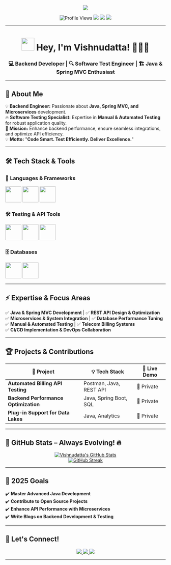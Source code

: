 <!-- 🚀 EPIC TYPING INTRO -->
<p align="center">
  <img src="https://readme-typing-svg.herokuapp.com?font=Orbitron&size=35&color=%23F7D00C&center=true&vCenter=true&width=900&height=60&lines=🚀+Welcome+to+My+Tech+Universe!;🔥+Backend+Developer+&+Software+Test+Engineer;💡+Building+High-Quality+Scalable+Systems;💻+Optimizing+Code+for+Performance!"/>
</p>

<!-- 🏆 BADGES & PROFILE VISITS -->
<p align="center">
  <img src="https://komarev.com/ghpvc/?username=Vishnudatta&label=Profile+Visitors&color=FF5733&style=flat-square" alt="Profile Views" />
  <img src="https://img.shields.io/github/followers/Vishnudatta?label=Followers&style=social" />
  <img src="https://img.shields.io/badge/Backend%20Developer-%23F7D00C?style=flat-square&logo=java&logoColor=white" />
  <img src="https://img.shields.io/badge/Software%20Tester-%2300E676?style=flat-square&logo=testing-library" />
</p>

---

<h1 align="center">
  <img src="https://media.giphy.com/media/hvRJCLFzcasrR4ia7z/giphy.gif" width="40px"> Hey, I'm Vishnudatta! 👨‍💻🚀
</h1>
<h3 align="center">
  💻 Backend Developer | 🔍 Software Test Engineer | 🏗️ Java & Spring MVC Enthusiast
</h3>

---

## 🚀 **About Me**
💡 **Backend Engineer:** Passionate about **Java, Spring MVC, and Microservices** development.  
🔥 **Software Testing Specialist:** Expertise in **Manual & Automated Testing** for robust application quality.  
🚀 **Mission:** Enhance backend performance, ensure seamless integrations, and optimize API efficiency.  
💡 **Motto:** "**Code Smart. Test Efficiently. Deliver Excellence.**"  

---

## 🛠 **Tech Stack & Tools**  

### 🚀 **Languages & Frameworks**
<p>
  <img src="https://cdn.jsdelivr.net/gh/devicons/devicon/icons/java/java-original.svg" width="50px"/>
  <img src="https://cdn.jsdelivr.net/gh/devicons/devicon/icons/spring/spring-original.svg" width="50px"/>
  <img src="https://cdn.jsdelivr.net/gh/devicons/devicon/icons/javascript/javascript-original.svg" width="50px"/>
</p>

### 🛠️ **Testing & API Tools**  
<p>
  <img src="https://cdn.jsdelivr.net/gh/devicons/devicon/icons/postman/postman-original.svg" width="50px"/>
  <img src="https://cdn.jsdelivr.net/gh/devicons/devicon/icons/junit/junit-original.svg" width="50px"/>
  <img src="https://cdn.jsdelivr.net/gh/devicons/devicon/icons/selenium/selenium-original.svg" width="50px"/>
</p>

### 🗄️ **Databases**
<p>
  <img src="https://cdn.jsdelivr.net/gh/devicons/devicon/icons/mysql/mysql-original.svg" width="50px"/>
  <img src="https://cdn.jsdelivr.net/gh/devicons/devicon/icons/postgresql/postgresql-original.svg" width="50px"/>
</p>

---

## ⚡ **Expertise & Focus Areas**
✅ **Java & Spring MVC Development** | ✅ **REST API Design & Optimization**  
✅ **Microservices & System Integration** | ✅ **Database Performance Tuning**  
✅ **Manual & Automated Testing** | ✅ **Telecom Billing Systems**  
✅ **CI/CD Implementation & DevOps Collaboration**  

---

## 🏆 **Projects & Contributions**  

| 🚀 Project | 💡 Tech Stack | 🔗 Live Demo |
|------------|-------------|-------------|
| **Automated Billing API Testing** | Postman, Java, REST API | 🔗 Private |
| **Backend Performance Optimization** | Java, Spring Boot, SQL | 🔗 Private |
| **Plug-in Support for Data Lakes** | Java, Analytics | 🔗 Private |

---

## 🚀 GitHub Stats – Always Evolving! 🔥

<p align="center">
  <a href="https://github.com/Vishnudatta">
    <img src="https://github-readme-stats.vercel.app/api?username=Vishnudatta&show_icons=true&theme=tokyonight&count_private=true&hide_border=true&include_all_commits=true" alt="Vishnudatta's GitHub Stats" />
  </a>
  <br>

  <!-- GitHub Streak -->
<a href="https://github.com/Vishnudatta">
  <img src="https://github-readme-streak-stats.herokuapp.com/?user=Vishnudatta&theme=tokyonight&hide_border=true" alt="GitHub Streak" />
</a>  
</p>

---

## 🎯 **2025 Goals**  
✔️ **Master Advanced Java Development**  
✔️ **Contribute to Open Source Projects**  
✔️ **Enhance API Performance with Microservices**  
✔️ **Write Blogs on Backend Development & Testing**  

---

## 🚀 Let's Connect!
<p align="center">
  <a href="https://www.linkedin.com/in/vishnudatta">
    <img src="https://img.shields.io/badge/LinkedIn-%230077B5?style=for-the-badge&logo=linkedin&logoColor=white">
  </a>
  <a href="https://github.com/Vishnudatta">
    <img src="https://img.shields.io/badge/GitHub-%23181717?style=for-the-badge&logo=github&logoColor=white">
  </a>
  <a href="mailto:vishnudattasriram@gmail.com">
    <img src="https://img.shields.io/badge/Email-%23D14836?style=for-the-badge&logo=gmail&logoColor=white">
  </a>
</p>

---

